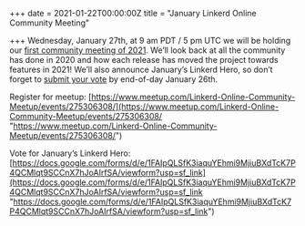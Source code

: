 +++
date = 2021-01-22T00:00:00Z
title = "January Linkerd Online Community Meeting"

+++
Wednesday, January 27th, at 9 am PDT / 5 pm UTC we will be holding our [first community meeting of 2021](https://www.meetup.com/Linkerd-Online-Community-Meetup/events/275306308/). We’ll look back at all the community has done in 2020 and how each release has moved the project towards features in 2021! We’ll also announce January’s Linkerd Hero, so don’t forget to [submit your vote](https://docs.google.com/forms/d/e/1FAIpQLSfK3iaquYEhmi9MjiuBXdTcK7P4QCMlqt9SCCnX7hJoAIrfSA/viewform?usp=sf_link) by end-of-day January 26th.

Register for meetup: [https://www.meetup.com/Linkerd-Online-Community-Meetup/events/275306308/](https://www.meetup.com/Linkerd-Online-Community-Meetup/events/275306308/ "https://www.meetup.com/Linkerd-Online-Community-Meetup/events/275306308/")

Vote for January’s Linkerd Hero: [https://docs.google.com/forms/d/e/1FAIpQLSfK3iaquYEhmi9MjiuBXdTcK7P4QCMlqt9SCCnX7hJoAIrfSA/viewform?usp=sf_link](https://docs.google.com/forms/d/e/1FAIpQLSfK3iaquYEhmi9MjiuBXdTcK7P4QCMlqt9SCCnX7hJoAIrfSA/viewform?usp=sf_link "https://docs.google.com/forms/d/e/1FAIpQLSfK3iaquYEhmi9MjiuBXdTcK7P4QCMlqt9SCCnX7hJoAIrfSA/viewform?usp=sf_link")